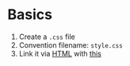 # Basics

1. Create a `.css` file
2. Convention filename: `style.css`
3. Link it via [HTML](contents-html.md) with [this](link-css.md)
